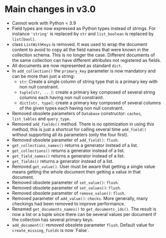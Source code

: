 # Main changes in v3.0

- Cannot work with Python < 3.9
- Field types are now expressed as Python types instead of strings. For instance `'string'` is replaced by `str` and `list_boolean` is replaced by `list[bool]`.
- class `ListWithKeys` is removed. It was used to wrap the document content to avoid to copy all the field names that were known in the collection schema. This is no longer the case. Different documents of the same collection can have different attributes not registered as fields.
- All documents are now represented as standard `dict`.
- In `add_collection()` the `primary_key` parameter is now mandatory and can be more than just a string:
  - `str`: Create a single column of string type that is a primary key with non null constraint.
  - `tuple[str, ...]`: create a primary key composed of several string columns each having non null constraint.
  - `dict[str, type]`: create a primary key composed of several columns of the given types each having non null constraint.
- Removed obsolete parameters of `Database` constructor: `caches`, `list_tables` and `query_type`.
- Removed `add_fields()` method. There is no optimization in using this method, this is just a shortcut for calling several time `add_field()` without supporting all its parameters (only the four first).
- Removed obsolete parameter of `add_field()`: `flush`.
- `get_collections_names()` returns a generator instead of a list.
- `get_collections()` returns a generator instead of a list.
- `get_field_names()` returns a generator instead of a list.
- `get_fields()` returns a generator instead of a list.
- Removed `get_value()`. User must be aware that getting a single value means getting the whole document then getting a value in that document.
- Removed obsolete parameter of `set_value()`: `flush`.
- Removed obsolete parameter of `set_values()`: `flush`.
- Removed obsolete parameter of `remove_value()`: `flush`.
- Removed parameter of `add_value()`: `checks`. More generally, many checkings had been removed to improve performance.
- Renamed `get_documents_names()` to `get_documents_ids()`. The result is now a list or a tuple since there can be several values per document if the collection has several primary keys. 
- `add_document()`: removed obsolete parameter `flush`. Default value for `create_missing_fields` is now ̀ False`.

